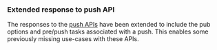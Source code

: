 ### Extended response to push API

The responses to the
[push APIs](https://errata.devel.redhat.com/developer-guide/api-http-api.html#api-get-apiv1erratumidpush)
have been extended to include the pub options and pre/push tasks associated with a push.
This enables some previously missing use-cases with these APIs.
